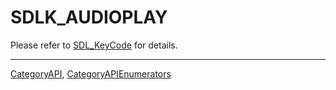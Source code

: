 # SDLK_AUDIOPLAY

Please refer to [SDL_KeyCode](SDL_KeyCode) for details.

----
[CategoryAPI](CategoryAPI), [CategoryAPIEnumerators](CategoryAPIEnumerators)

